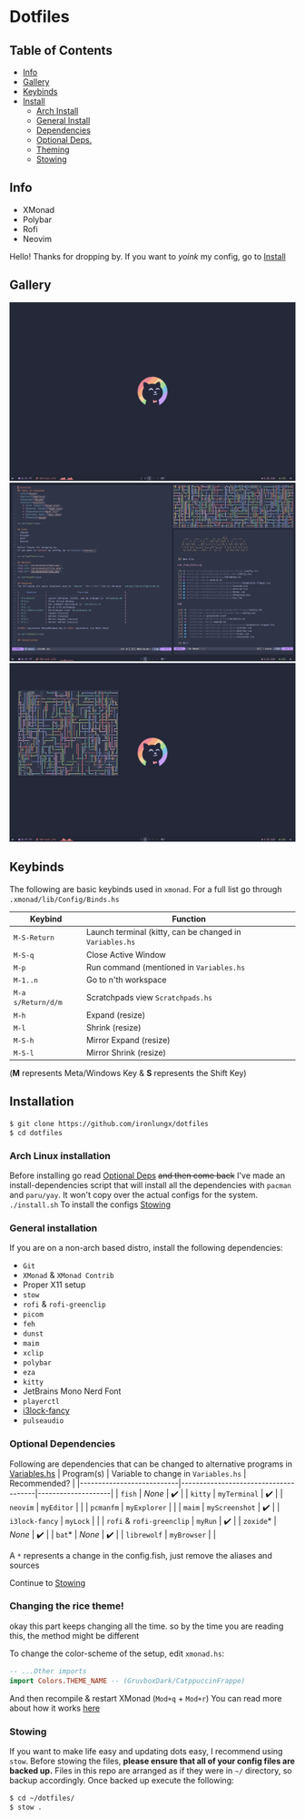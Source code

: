 # Dotfiles
## Table of Contents
- [Info](#info)
- [Gallery](#gallery)
- [Keybinds](#keybd)
- [Install](#install)
    * [Arch Install](#inst-arch)
    * [General Install](#gen-inst)
    * [Dependencies](#gen-inst)
    * [Optional Deps.](#opt-deps)
    * [Theming](#theming)
    * [Stowing](#stow)

<a id="info"></a>

## Info
- XMonad
- Polybar
- Rofi
- Neovim

Hello! Thanks for dropping by.
If you want to *yoink* my config, go to [Install](#install)

<a id="gallery"></a>

## Gallery
<img src='/screenshots/image.png'>
<img src='/screenshots/tiles.png'>
<img src='/screenshots/float.png'>

<a id="keybd"></a>

## Keybinds
The following are basic keybinds used in `xmonad`. For a full list go through `.xmonad/lib/Config/Binds.hs`

|      Keybind       |                       Function                           |
| ------------------ | -------------------------------------------------------- |
| `M-S-Return`       | Launch terminal (kitty, can be changed in `Variables.hs` |
| `M-S-q`            | Close Active Window                                      |
| `M-p`              | Run command (mentioned in `Variables.hs`                 |
| `M-1..n`           | Go to n'th workspace                                     | 
| `M-a s/Return/d/m` | Scratchpads view `Scratchpads.hs`                        |
| `M-h`              | Expand (resize)                                          |
| `M-l`              | Shrink (resize)                                          |
| `M-S-h`            | Mirror Expand (resize)                                   |
| `M-S-l`            | Mirror Shrink (resize)                                   |

(**M** represents Meta/Windows Key & **S** represents the Shift Key)

<a id="install"></a>

## Installation

```
$ git clone https://github.com/ironlungx/dotfiles
$ cd dotfiles
```


<a id="inst-arch"></a>

### Arch Linux installation
Before installing go read [Optional Deps](#opt-deps) ~~and then come back~~
I've made an install-dependencies script that will install all the dependencies with `pacman` and `paru/yay`. It won't copy over the actual configs for the system.
`./install.sh`
To install the configs [Stowing](#stow) 

<a id="gen-inst"></a>

### General installation
If you are on a non-arch based distro, install the following dependencies:
- `Git`
- `XMonad` & `XMonad Contrib` 
- Proper X11 setup
- `stow`
- `rofi` & `rofi-greenclip`
- `picom`
- `feh`
- `dunst` 
- `maim`
- `xclip`
- `polybar` 
- `eza`
- `kitty`
- JetBrains Mono Nerd Font
- `playerctl`
- [i3lock-fancy](https://github.com/meskarune/i3lock-fancy)
- `pulseaudio`

<a id="opt-deps"></a>
### Optional Dependencies

Following are dependencies that can be changed to alternative programs in [Variables.hs](.xmonad/lib/Config/Variables.hs)
| Program(s)                | Variable to change in `Variables.hs` | Recommended?       |
|---------------------------|--------------------------------------|--------------------|
| `fish`                    | *None*                               | :heavy_check_mark: |
| `kitty`                   | `myTerminal`                         | :heavy_check_mark: |
| `neovim`                  | `myEditor`                           |                    |
| `pcmanfm`                 | `myExplorer`                         |                    |
| `maim`                    | `myScreenshot`                       | :heavy_check_mark: |
| `i3lock-fancy`            | `myLock`                             |                    |
| `rofi` & `rofi-greenclip` | `myRun`                              | :heavy_check_mark: |
| `zoxide`*                 | *None*                               | :heavy_check_mark: |
| `bat`*                    | *None*                               | :heavy_check_mark: |
| `librewolf`               | `myBrowser`                          |                    |

A `*` represents a change in the config.fish, just remove the aliases and sources

Continue to [Stowing](#stow)

<a id="theming"></a>
### Changing the rice theme!

okay this part keeps changing all the time. so by the time you are reading this, the method might be different

To change the color-scheme of the setup, edit `xmonad.hs`:

```hs
-- ...Other imports
import Colors.THEME_NAME -- (GruvboxDark/CatppuccinFrappe)

```
And then recompile & restart XMonad (`Mod+q` + `Mod+r`)
You can read more about how it works [here](https://github.com/ironlungx/dotfiles/tree/main/.xmonad)

<a id="stow"></a>

### Stowing
If you want to make life easy and updating dots easy, I recommend using `stow`.
Before stowing the files, **please ensure that all of your config files are backed up.** Files in this repo are arranged as if they were in `~/` directory, so backup accordingly.
Once backed up execute the following:

```
$ cd ~/dotfiles/
$ stow .
```
